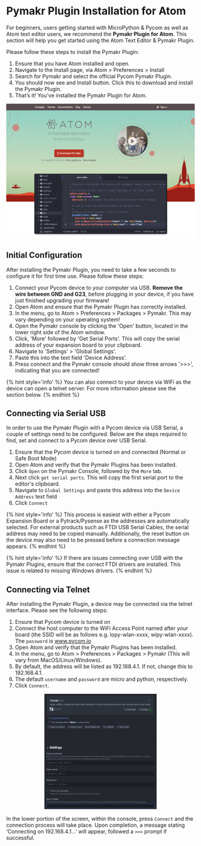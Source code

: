 # Pymakr Plugin Installation for Atom

For beginners, users getting started with MicroPython & Pycom as well as Atom text editor users, we recommend the **Pymakr Plugin for Atom**. This section will help you get started using the Atom Text Editor & Pymakr Plugin.

Please follow these steps to install the Pymakr Plugin:

1. Ensure that you have Atom installed and open.
2. Navigate to the Install page, via Atom > Preferences > Install
3. Search for Pymakr and select the official Pycom Pymakr Plugin.
4. You should now see and Install button. Click this to download and install the Pymakr Plugin.
5. That’s it! You’ve installed the Pymakr Plugin for Atom.

<p align="center"><img src ="../../../img/atom-text-editor.png" width="600"></p>


## Initial Configuration

After installing the Pymakr Plugin, you need to take a few seconds to configure it for first time use. Please follow these steps:

1. Connect your Pycom device to your computer via USB. **Remove the wire between GND and G23**, before plugging in your device, if you have just finished upgrading your firmware!
2. Open Atom and ensure that the Pymakr Plugin has correctly installed.
3. In the menu, go to Atom > Preferences > Packages > Pymakr. This may vary depending on your operating system!
4. Open the Pymakr console by clicking the 'Open' button, located in the lower right side of the Atom window.
5. Click, 'More' followed by 'Get Serial Ports'. This will copy the serial address of your expansion board to your clipboard.
6. Navigate to 'Settings' > 'Global Settings'.
7. Paste this into the text field 'Device Address'.
8. Press connect and the Pymakr console should show three arrows '>>>', indicating that you are connected!

{% hint style='info' %}
You can also connect to your device via WiFi as the device can open a telnet server. For more information please see the section below.
{% endhint %}

## Connecting via Serial USB

In order to use the Pymakr Plugin with a Pycom device via USB Serial, a couple of settings need to be configured. Below are the steps required to find, set and connect to a Pycom device over USB Serial.

1. Ensure that the Pycom device is turned on and connected (Normal or Safe Boot Mode)
2. Open Atom and verify that the Pymakr Plugins has been installed.
3. Click ``Open`` on the Pymakr Console, followed by the ``More`` tab.
4. Next click ``get serial ports``. This will copy the first serial port to the editor's clipboard.
5. Navigate to ``Global Settings`` and paste this address into the ``Device Address`` text field
6. Click ``Connect``

{% hint style='info' %}
This process is easiest with either a Pycom Expansion Board or a Pytrack/Pysense as the addresses are automatically selected. For external products such as FTDI USB Serial Cables, the serial address may need to be copied manually. Additionally, the reset button on the device may also need to be pressed before a connection message appears.
{% endhint %}

{% hint style='info' %}
If there are issues connecting over USB with the Pymakr Plugins, ensure that the correct FTDI drivers are installed. This issue is related to missing Windows drivers.
{% endhint %}

## Connecting via Telnet

After installing the Pymakr Plugin, a device may be connected via the telnet interface. Please see the following steps:

1. Ensure that Pycom device is turned on
2. Connect the host computer to the WiFi Access Point named after your board (the SSID will be as follows e.g. lopy-wlan-xxxx, wipy-wlan-xxxx). The ``password`` is www.pycom.io
3. Open Atom and verify that the Pymakr Plugins has been installed.
4. In the menu, go to Atom > Preferences > Packages > Pymakr (This will vary from MacOS/Linux/Windows).
5. By default, the address will be listed as 192.168.4.1. If not, change this to 192.168.4.1.
6. The default ``username`` and ``password`` are micro and python, respectively.
7. Click ``Connect``.

<p align="center"><img src ="../../../img/pymakr-plugin-settings.png" width="300"></p>

In the lower portion of the screen, within the console, press ``Connect`` and the connection process will take place. Upon completion, a message stating ‘Connecting on 192.168.4.1...’ will appear, followed a ``>>>`` prompt if successful.
